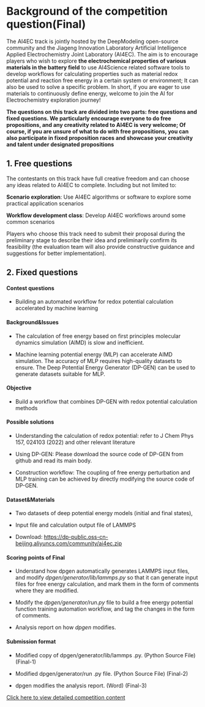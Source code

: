 # Background of the competition question(Final)

The AI4EC track is jointly hosted by the DeepModeling open-source community and the Jiageng Innovation Laboratory Artificial Intelligence Applied Electrochemistry Joint Laboratory (AI4EC). The aim is to encourage players who wish to explore **the electrochemical properties of various materials in the battery field** to use AI4Science related software tools to develop workflows for calculating properties such as material redox potential and reaction free energy in a certain system or environment; It can also be used to solve a specific problem. In short, if you are eager to use materials to continuously define energy, welcome to join the AI for Electrochemistry exploration journey!

**The questions on this track are divided into two parts: free questions and fixed questions. We particularly encourage everyone to do free propositions, and any creativity related to AI4EC is very welcome; Of course, if you are unsure of what to do with free propositions, you can also participate in fixed proposition races and showcase your creativity and talent under designated propositions**

## 1. Free questions

The contestants on this track have full creative freedom and can choose any ideas related to AI4EC to complete. Including but not limited to:

**Scenario exploration**: Use AI4EC algorithms or software to explore some practical application scenarios

**Workflow development class**: Develop AI4EC workflows around some common scenarios

Players who choose this track need to submit their proposal during the preliminary stage to describe their idea and preliminarily confirm its feasibility (the evaluation team will also provide constructive guidance and suggestions for better implementation).

## 2. Fixed questions

#### **Contest questions**

- Building an automated workflow for redox potential calculation accelerated by machine learning

#### **Background&Issues**

- The calculation of free energy based on first principles molecular dynamics simulation (AIMD) is slow and inefficient.

- Machine learning potential energy (MLP) can accelerate AIMD simulation. The accuracy of MLP requires high-quality datasets to ensure. The Deep Potential Energy Generator (DP-GEN) can be used to generate datasets suitable for MLP.

#### **Objective**

- Build a workflow that combines DP-GEN with redox potential calculation methods

#### **Possible solutions**

- Understanding the calculation of redox potential: refer to J Chem Phys 157, 024103 (2022) and other relevant literature

- Using DP-GEN: Please download the source code of DP-GEN from github and read its main body.

- Construction workflow: The coupling of free energy perturbation and MLP training can be achieved by directly modifying the source code of DP-GEN.


#### **Dataset&Materials**

- Two datasets of deep potential energy models (initial and final states),

- Input file and calculation output file of LAMMPS

- Download: https://dp-public.oss-cn-beijing.aliyuncs.com/community/ai4ec.zip

#### **Scoring points of Final**

- Understand how dpgen automatically generates LAMMPS input files, and modify *dpgen/generator/lib/lammps.py* so that it can generate input files for free energy calculation, and mark them in the form of comments where they are modified.

- Modify the *dpgen/generator/run.py* file to build a free energy potential function training automation workflow, and tag the changes in the form of comments.

- Analysis report on how *dpgen* modifies.


#### **Submission format**

- Modified copy of dpgen/generator/lib/lammps .py. (Python Source File) (Final-1)

- Modified dpgen/generator/run .py file. (Python Source File) (Final-2)

- dpgen modifies the analysis report. (Word) (Final-3)


[Click here to view detailed competition content]( https://dptechnology.feishu.cn/docx/UJIwdMKf6oMhMjxRQcfciR8onyc?from=from_copylink )
